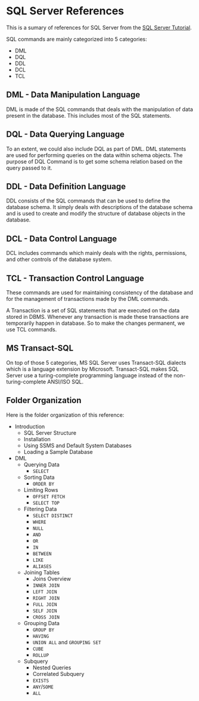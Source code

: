 # SQL Server References

This is a sumary of references for SQL Server from the [SQL Server Tutorial](https://www.sqlservertutorial.net/).

SQL commands are mainly categorized into 5 categories:

- DML
- DQL
- DDL
- DCL
- TCL

## DML - Data Manipulation Language

DML is made of the SQL commands that deals with the manipulation of data present in the database. This includes most of the SQL statements.

## DQL - Data Querying Language

To an extent, we could also include DQL as part of DML. DML statements are used for performing queries on the data within schema objects. The purpose of DQL Command is to get some schema relation based on the query passed to it.

## DDL - Data Definition Language

DDL consists of the SQL commands that can be used to define the database schema. It simply deals with descriptions of the database schema and is used to create and modify the structure of database objects in the database.

## DCL - Data Control Language

DCL includes commands which mainly deals with the rights, permissions, and other controls of the database system.

## TCL - Transaction Control Language

These commands are used for maintaining consistency of the database and for the management of transactions made by the DML commands.

A Transaction is a set of SQL statements that are executed on the data stored in DBMS. Whenever any transaction is made these transactions are temporarily happen in database. So to make the changes permanent, we use TCL commands.

## MS Transact-SQL

On top of those 5 categories, MS SQL Server uses Transact-SQL dialects which is a language extension by Microsoft. Transact-SQL makes SQL Server use a turing-complete programming language instead of the non-turing-complete ANSI/ISO SQL.

## Folder Organization

Here is the folder organization of this reference:

- Introduction
  - SQL Server Structure
  - Installation
  - Using SSMS and Default System Databases
  - Loading a Sample Database
- DML
  - Querying Data
    - `SELECT`
  - Sorting Data
    - `ORDER BY`
  - Limiting Rows
    - `OFFSET FETCH`
    - `SELECT TOP`
  - Filtering Data
    - `SELECT DISTINCT`
    - `WHERE`
    - `NULL`
    - `AND`
    - `OR`
    - `IN`
    - `BETWEEN`
    - `LIKE`
    - `ALIASES`
  - Joining Tables
    - Joins Overview
    - `INNER JOIN`
    - `LEFT JOIN`
    - `RIGHT JOIN`
    - `FULL JOIN`
    - `SELF JOIN`
    - `CROSS JOIN`
  - Grouping Data
    - `GROUP BY`
    - `HAVING`
    - `UNION ALL` and `GROUPING SET`
    - `CUBE`
    - `ROLLUP`
  - Subquery
    - Nested Queries
    - Correlated Subquery
    - `EXISTS`
    - `ANY`/`SOME`
    - `ALL`
